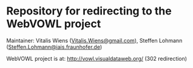 Repository for redirecting to the WebVOWL project
===================

Maintainer: Vitalis Wiens (Vitalis.Wiens@gmail.com), Steffen Lohmann (Steffen.Lohmann@iais.fraunhofer.de)

WebVOWL project is at: http://vowl.visualdataweb.org/ (302 redirection)
